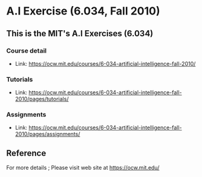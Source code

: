 # A.I Exercise (6.034, Fall 2010)

## This is the MIT's A.I Exercises (6.034)


### Course detail
+ Link: https://ocw.mit.edu/courses/6-034-artificial-intelligence-fall-2010/


### Tutorials
+ Link: https://ocw.mit.edu/courses/6-034-artificial-intelligence-fall-2010/pages/tutorials/


### Assignments
+ Link: https://ocw.mit.edu/courses/6-034-artificial-intelligence-fall-2010/pages/assignments/


## Reference
For more details ; Please visit web site at https://ocw.mit.edu/
